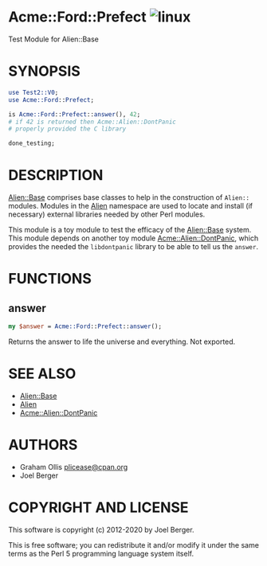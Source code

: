 # Acme::Ford::Prefect ![linux](https://github.com/PerlAlien/Acme-Ford-Prefect/workflows/linux/badge.svg)

Test Module for Alien::Base

# SYNOPSIS

```perl
use Test2::V0;
use Acme::Ford::Prefect;

is Acme::Ford::Prefect::answer(), 42;
# if 42 is returned then Acme::Alien::DontPanic
# properly provided the C library

done_testing;
```

# DESCRIPTION

[Alien::Base](https://metacpan.org/pod/Alien::Base) comprises base classes to help in the construction of `Alien::` modules. Modules in the [Alien](https://metacpan.org/pod/Alien) namespace are used to locate and install (if necessary) external libraries needed by other Perl modules.

This module is a toy module to test the efficacy of the [Alien::Base](https://metacpan.org/pod/Alien::Base) system. This module depends on another toy module [Acme::Alien::DontPanic](https://metacpan.org/pod/Acme::Alien::DontPanic), which provides the needed the `libdontpanic` library to be able to tell us the `answer`.

# FUNCTIONS

## answer

```perl
my $answer = Acme::Ford::Prefect::answer();
```

Returns the answer to life the universe and everything.  Not exported.

# SEE ALSO

- [Alien::Base](https://metacpan.org/pod/Alien::Base)
- [Alien](https://metacpan.org/pod/Alien)
- [Acme::Alien::DontPanic](https://metacpan.org/pod/Acme::Alien::DontPanic)

# AUTHORS

- Graham Ollis <plicease@cpan.org>
- Joel Berger

# COPYRIGHT AND LICENSE

This software is copyright (c) 2012-2020 by Joel Berger.

This is free software; you can redistribute it and/or modify it under
the same terms as the Perl 5 programming language system itself.
